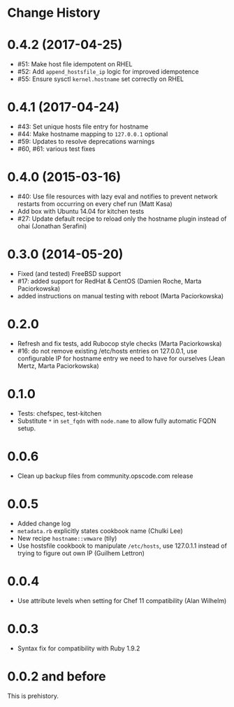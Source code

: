 # Change History

0.4.2 (2017-04-25)
==================
 - #51: Make host file idempotent on RHEL
 - #52: Add `append_hostsfile_ip` logic for improved idempotence
 - #55: Ensure sysctl `kernel.hostname` set correctly on RHEL

0.4.1 (2017-04-24)
==================
 - #43: Set unique hosts file entry for hostname
 - #44: Make hostname mapping to `127.0.0.1` optional
 - #59: Updates to resolve deprecations warnings
 - #60, #61: various test fixes
 
0.4.0 (2015-03-16)
==================
 - #40: Use file resources with lazy eval and notifies to prevent network restarts from occurring on every chef run (Matt Kasa)
 - Add box with Ubuntu 14.04 for kitchen tests
 - #27: Update default recipe to reload only the hostname plugin instead of ohai (Jonathan Serafini)

0.3.0 (2014-05-20)
==================
 - Fixed (and tested) FreeBSD support
 - #17: added support for RedHat & CentOS (Damien Roche, Marta Paciorkowska)
 - added instructions on manual testing with reboot (Marta Paciorkowska)

0.2.0
=====
 - Refresh and fix tests, add Rubocop style checks (Marta Paciorkowska)
 - #16: do not remove existing /etc/hosts entries on 127.0.0.1, use
   configurable IP for hostname entry we need to have for ourselves
   (Jean Mertz, Marta Paciorkowska)

0.1.0
=====
 - Tests: chefspec, test-kitchen
 - Substitute `*` in `set_fqdn` with `node.name` to allow fully
   automatic FQDN setup.

0.0.6
=====
 - Clean up backup files from community.opscode.com release

0.0.5
=====
 - Added change log
 - `metadata.rb` explicitly states cookbook name (Chulki Lee)
 - New recipe `hostname::vmware` (tily)
 - Use hostsfile cookbook to manipulate `/etc/hosts`, use 127.0.1.1
   instead of trying to figure out own IP (Guilhem Lettron)
   
0.0.4
=====
 - Use attribute levels when setting for Chef 11 compatibility (Alan
   Wilhelm)

0.0.3
=====
 - Syntax fix for compatibility with Ruby 1.9.2

0.0.2 and before
================

This is prehistory.
